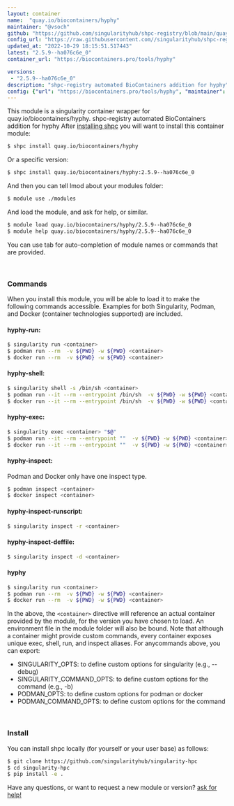 ```yaml
---
layout: container
name:  "quay.io/biocontainers/hyphy"
maintainer: "@vsoch"
github: "https://github.com/singularityhub/shpc-registry/blob/main/quay.io/biocontainers/hyphy/container.yaml"
config_url: "https://raw.githubusercontent.com//singularityhub/shpc-registry/main/quay.io/biocontainers/hyphy/container.yaml"
updated_at: "2022-10-29 18:15:51.517443"
latest: "2.5.9--ha076c6e_0"
container_url: "https://biocontainers.pro/tools/hyphy"

versions:
 - "2.5.9--ha076c6e_0"
description: "shpc-registry automated BioContainers addition for hyphy"
config: {"url": "https://biocontainers.pro/tools/hyphy", "maintainer": "@vsoch", "description": "shpc-registry automated BioContainers addition for hyphy", "latest": {"2.5.9--ha076c6e_0": "sha256:a84936a03479d9782d991344e44db9539804065e04d9c6850ae911c068b723d3"}, "tags": {"2.5.9--ha076c6e_0": "sha256:a84936a03479d9782d991344e44db9539804065e04d9c6850ae911c068b723d3"}, "docker": "quay.io/biocontainers/hyphy"}
---
```


This module is a singularity container wrapper for quay.io/biocontainers/hyphy.
shpc-registry automated BioContainers addition for hyphy
After [installing shpc](#install) you will want to install this container module:


```bash
$ shpc install quay.io/biocontainers/hyphy
```

Or a specific version:

```bash
$ shpc install quay.io/biocontainers/hyphy:2.5.9--ha076c6e_0
```

And then you can tell lmod about your modules folder:

```bash
$ module use ./modules
```

And load the module, and ask for help, or similar.

```bash
$ module load quay.io/biocontainers/hyphy/2.5.9--ha076c6e_0
$ module help quay.io/biocontainers/hyphy/2.5.9--ha076c6e_0
```

You can use tab for auto-completion of module names or commands that are provided.

<br>

### Commands

When you install this module, you will be able to load it to make the following commands accessible.
Examples for both Singularity, Podman, and Docker (container technologies supported) are included.

#### hyphy-run:

```bash
$ singularity run <container>
$ podman run --rm  -v ${PWD} -w ${PWD} <container>
$ docker run --rm  -v ${PWD} -w ${PWD} <container>
```

#### hyphy-shell:

```bash
$ singularity shell -s /bin/sh <container>
$ podman run --it --rm --entrypoint /bin/sh  -v ${PWD} -w ${PWD} <container>
$ docker run --it --rm --entrypoint /bin/sh  -v ${PWD} -w ${PWD} <container>
```

#### hyphy-exec:

```bash
$ singularity exec <container> "$@"
$ podman run --it --rm --entrypoint ""  -v ${PWD} -w ${PWD} <container> "$@"
$ docker run --it --rm --entrypoint ""  -v ${PWD} -w ${PWD} <container> "$@"
```

#### hyphy-inspect:

Podman and Docker only have one inspect type.

```bash
$ podman inspect <container>
$ docker inspect <container>
```

#### hyphy-inspect-runscript:

```bash
$ singularity inspect -r <container>
```

#### hyphy-inspect-deffile:

```bash
$ singularity inspect -d <container>
```



#### hyphy

```bash
$ singularity run <container>
$ podman run --rm  -v ${PWD} -w ${PWD} <container>
$ docker run --rm  -v ${PWD} -w ${PWD} <container>
```


In the above, the `<container>` directive will reference an actual container provided
by the module, for the version you have chosen to load. An environment file in the
module folder will also be bound. Note that although a container
might provide custom commands, every container exposes unique exec, shell, run, and
inspect aliases. For anycommands above, you can export:

 - SINGULARITY_OPTS: to define custom options for singularity (e.g., --debug)
 - SINGULARITY_COMMAND_OPTS: to define custom options for the command (e.g., -b)
 - PODMAN_OPTS: to define custom options for podman or docker
 - PODMAN_COMMAND_OPTS: to define custom options for the command

<br>

### Install

You can install shpc locally (for yourself or your user base) as follows:

```bash
$ git clone https://github.com/singularityhub/singularity-hpc
$ cd singularity-hpc
$ pip install -e .
```

Have any questions, or want to request a new module or version? [ask for help!](https://github.com/singularityhub/singularity-hpc/issues)
